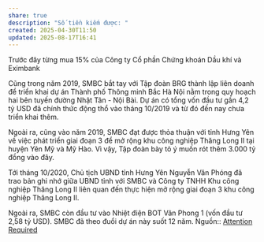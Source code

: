 ```yaml
---
share: true
description: "Số tiền kiếm được: "
created: 2025-04-30T11:50
updated: 2025-08-17T16:41
---
```

Trước đây từng mua 15% của Công ty Cổ phần Chứng khoán Dầu khí và Eximbank 

Cũng trong năm 2019, SMBC bắt tay với Tập đoàn BRG thành lập liên doanh để triển khai dự án Thành phố Thông minh Bắc Hà Nội nằm trong quy hoạch hai bên tuyến đường Nhật Tân - Nội Bài. Dự án có tổng vốn đầu tư gần 4,2 tỷ USD đã chính thức động thổ vào tháng 10/2019 và từ đó đến nay chưa triển khai thêm.

Ngoài ra, cũng vào năm 2019, SMBC đạt được thỏa thuận với tỉnh Hưng Yên về việc phát triển giai đoạn 3 để mở rộng khu công nghiệp Thăng Long II tại huyện Yên Mỹ và Mỹ Hào. Vì vậy, Tập đoàn bày tỏ ý muốn rót thêm 3.000 tỷ đồng vào đây.

Tới tháng 10/2020, Chủ tịch UBND tỉnh Hưng Yên Nguyễn Văn Phóng đã trao bản ghi nhớ giữa UBND tỉnh với SMBC và Công ty TNHH Khu công nghiệp Thăng Long II liên quan đến thực hiện mở rộng giai đoạn 3 khu công nghiệp Thăng Long II.

Ngoài ra, SMBC còn đầu tư vào Nhiệt điện BOT Vân Phong 1 (vốn đầu tư 2,58 tỷ USD). SMBC đã theo đuổi dự án này suốt 12 năm.
Nguồn:: [Attention Required](https://fireant.vn/bai-viet/smbc-sau-16-nam-dau-tu-vao-viet-nam-voi-eximbank-bao-viet-psi-ty-suat-loi-nhuan-thap-tham-chi-lo/20850027?jskey=pItHj5715ZEnSx2Dt56zy7KtQDBKf3%2BMpDU41UTwu4AG)
